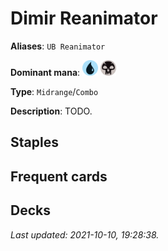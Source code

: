 # Dimir Reanimator

**Aliases**: `UB Reanimator`

**Dominant mana**: <img src="../resources/images/mana/U.png" width="25"/> <img src="../resources/images/mana/B.png" width="25"/>

**Type**: `Midrange`/`Combo`

**Description**: TODO.

## **Staples**



## **Frequent cards**



## **Decks**



*Last updated: 2021-10-10, 19:28:38.*
